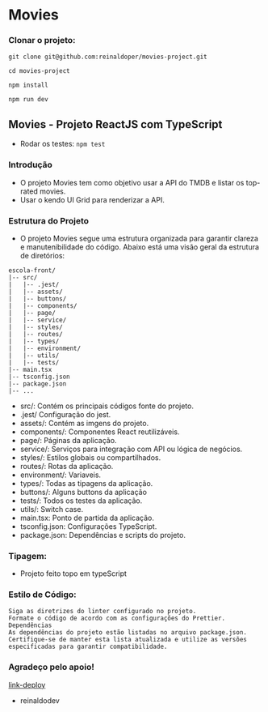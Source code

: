 # Movies

### Clonar o projeto:

```shell
git clone git@github.com:reinaldoper/movies-project.git
```
`cd movies-project`

`npm install`

`npm run dev`

## Movies - Projeto ReactJS com TypeScript

- Rodar os testes: `npm test`

### Introdução

- O projeto Movies tem como objetivo usar a API do TMDB e listar os top-rated movies.
- Usar o kendo UI Grid para renderizar a API.

### Estrutura do Projeto 

- O projeto Movies segue uma estrutura organizada para garantir clareza e manutenibilidade do código. Abaixo está uma visão geral da estrutura de diretórios:

```shell
escola-front/
|-- src/
|   |-- .jest/
|   |-- assets/
|   |-- buttons/
|   |-- components/
|   |-- page/
|   |-- service/
|   |-- styles/
|   |-- routes/
|   |-- types/
|   |-- environment/
|   |-- utils/
|   |-- tests/
|-- main.tsx
|-- tsconfig.json
|-- package.json
|-- ...
```

- src/: Contém os principais códigos fonte do projeto.
- .jest/ Configuração do jest.
- assets/: Contém as imgens do projeto.
- components/: Componentes React reutilizáveis.
- page/: Páginas da aplicação.
- service/: Serviços para integração com API ou lógica de negócios.
- styles/: Estilos globais ou compartilhados.
- routes/: Rotas da aplicação.
- environment/: Variaveis.
- types/: Todas as tipagens da aplicação.
- buttons/: Alguns buttons da aplicação
- tests/: Todos os testes da aplicação.
- utils/: Switch case.
- main.tsx: Ponto de partida da aplicação.
- tsconfig.json: Configurações TypeScript.
- package.json: Dependências e scripts do projeto.


### Tipagem:

- Projeto feito topo em typeScript

### Estilo de Código:

```shell
Siga as diretrizes do linter configurado no projeto.
Formate o código de acordo com as configurações do Prettier.
Dependências
As dependências do projeto estão listadas no arquivo package.json. Certifique-se de manter esta lista atualizada e utilize as versões especificadas para garantir compatibilidade.
```
### Agradeço pelo apoio!

[link-deploy](https://movies-project-gamma.vercel.app/)

- reinaldodev

